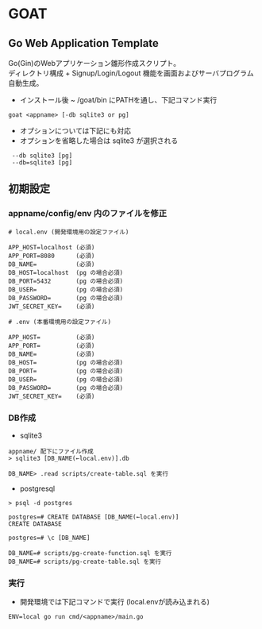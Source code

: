 # GOAT
## Go Web Application Template
Go(Gin)のWebアプリケーション雛形作成スクリプト。\
ディレクトリ構成 + Signup/Login/Logout 機能を画面およびサーバプログラム自動生成。

* インストール後 ~ /goat/bin にPATHを通し、下記コマンド実行
```
goat <appname> [-db sqlite3 or pg]
```

* オプションについては下記にも対応
* オプションを省略した場合は sqlite3 が選択される
```
 --db sqlite3 [pg]
 --db=sqlite3 [pg]
```

## 初期設定
### appname/config/env 内のファイルを修正

```
# local.env (開発環境用の設定ファイル)

APP_HOST=localhost (必須)
APP_PORT=8080      (必須)
DB_NAME=           (必須)
DB_HOST=localhost  (pg の場合必須)
DB_PORT=5432       (pg の場合必須)
DB_USER=           (pg の場合必須)
DB_PASSWORD=       (pg の場合必須)
JWT_SECRET_KEY=    (必須)
```

```
# .env (本番環境用の設定ファイル)

APP_HOST=          (必須) 
APP_PORT=          (必須)
DB_NAME=           (必須)
DB_HOST=           (pg の場合必須)
DB_PORT=           (pg の場合必須)
DB_USER=           (pg の場合必須)
DB_PASSWORD=       (pg の場合必須)
JWT_SECRET_KEY=    (必須)
```

### DB作成
* sqlite3

```
appname/ 配下にファイル作成
> sqlite3 [DB_NAME(←local.env)].db

DB_NAME> .read scripts/create-table.sql を実行
```

* postgresql
```
> psql -d postgres

postgres=# CREATE DATABASE [DB_NAME(←local.env)]
CREATE DATABASE

postgres=# \c [DB_NAME]

DB_NAME=# scripts/pg-create-function.sql を実行
DB_NAME=# scripts/pg-create-table.sql を実行
```

### 実行
* 開発環境では下記コマンドで実行 (local.envが読み込まれる)

```
ENV=local go run cmd/<appname>/main.go
```
